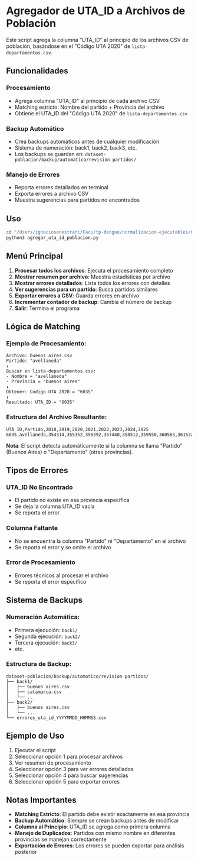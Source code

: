 # Agregador de UTA_ID a Archivos de Población

Este script agrega la columna "UTA_ID" al principio de los archivos CSV de población, basándose en el "Código UTA 2020" de `lista-departamentos.csv`.

## Funcionalidades

### Procesamiento
- Agrega columna "UTA_ID" al principio de cada archivo CSV
- Matching estricto: Nombre del partido + Provincia del archivo
- Obtiene el UTA_ID del "Código UTA 2020" de `lista-departamentos.csv`

### Backup Automático
- Crea backups automáticos antes de cualquier modificación
- Sistema de numeración: back1, back2, back3, etc.
- Los backups se guardan en: `dataset-poblacion/backup/automatico/revision partidos/`

### Manejo de Errores
- Reporta errores detallados en terminal
- Exporta errores a archivo CSV
- Muestra sugerencias para partidos no encontrados

## Uso

```bash
cd "/Users/ignaciosenestrari/Facu/tp-dengue/normalizacion-ejecutables/normalizacion poblacion/uta IDs"
python3 agregar_uta_id_poblacion.py
```

## Menú Principal

1. **Procesar todos los archivos**: Ejecuta el procesamiento completo
2. **Mostrar resumen por archivo**: Muestra estadísticas por archivo
3. **Mostrar errores detallados**: Lista todos los errores con detalles
4. **Ver sugerencias para un partido**: Busca partidos similares
5. **Exportar errores a CSV**: Guarda errores en archivo
6. **Incrementar contador de backup**: Cambia el número de backup
7. **Salir**: Termina el programa

## Lógica de Matching

### Ejemplo de Procesamiento:
```
Archivo: buenos aires.csv
Partido: "avellaneda"
↓
Buscar en lista-departamentos.csv:
- Nombre = "avellaneda"
- Provincia = "buenos aires"
↓
Obtener: Código UTA 2020 = "6035"
↓
Resultado: UTA_ID = "6035"
```

### Estructura del Archivo Resultante:
```csv
UTA_ID,Partido,2018,2019,2020,2021,2022,2023,2024,2025
6035,avellaneda,354314,355352,356392,357440,358512,359550,360583,361532
```

**Nota**: El script detecta automáticamente si la columna se llama "Partido" (Buenos Aires) o "Departamento" (otras provincias).

## Tipos de Errores

### UTA_ID No Encontrado
- El partido no existe en esa provincia específica
- Se deja la columna UTA_ID vacía
- Se reporta el error

### Columna Faltante
- No se encuentra la columna "Partido" ni "Departamento" en el archivo
- Se reporta el error y se omite el archivo

### Error de Procesamiento
- Errores técnicos al procesar el archivo
- Se reporta el error específico

## Sistema de Backups

### Numeración Automática:
- Primera ejecución: `back1/`
- Segunda ejecución: `back2/`
- Tercera ejecución: `back3/`
- etc.

### Estructura de Backup:
```
dataset-poblacion/backup/automatico/revision partidos/
├── back1/
│   ├── buenos aires.csv
│   ├── catamarca.csv
│   └── ...
├── back2/
│   ├── buenos aires.csv
│   └── ...
└── errores_uta_id_YYYYMMDD_HHMMSS.csv
```

## Ejemplo de Uso

1. Ejecutar el script
2. Seleccionar opción 1 para procesar archivos
3. Ver resumen de procesamiento
4. Seleccionar opción 3 para ver errores detallados
5. Seleccionar opción 4 para buscar sugerencias
6. Seleccionar opción 5 para exportar errores

## Notas Importantes

- **Matching Estricto**: El partido debe existir exactamente en esa provincia
- **Backup Automático**: Siempre se crean backups antes de modificar
- **Columna al Principio**: UTA_ID se agrega como primera columna
- **Manejo de Duplicados**: Partidos con mismo nombre en diferentes provincias se manejan correctamente
- **Exportación de Errores**: Los errores se pueden exportar para análisis posterior
